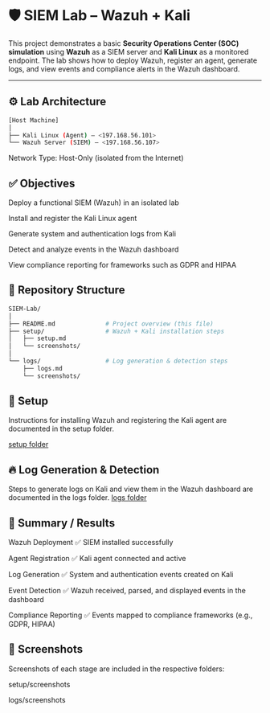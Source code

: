 # 🛡️ SIEM Lab – Wazuh + Kali  

This project demonstrates a basic **Security Operations Center (SOC) simulation** using **Wazuh** as a SIEM server and **Kali Linux** as a monitored endpoint. The lab shows how to deploy Wazuh, register an agent, generate logs, and view events and compliance alerts in the Wazuh dashboard.  

---

## ⚙️ Lab Architecture  

```bash
[Host Machine]
│
├── Kali Linux (Agent) – <197.168.56.101>
└── Wazuh Server (SIEM) – <197.168.56.107>
```

Network Type: Host-Only (isolated from the Internet)

## ✅ Objectives

Deploy a functional SIEM (Wazuh) in an isolated lab

Install and register the Kali Linux agent

Generate system and authentication logs from Kali

Detect and analyze events in the Wazuh dashboard

View compliance reporting for frameworks such as GDPR and HIPAA

## 📂 Repository Structure
```bash
SIEM-Lab/
│
├── README.md              # Project overview (this file)
├── setup/                 # Wazuh + Kali installation steps
│   ├── setup.md
│   └── screenshots/
│
└── logs/                  # Log generation & detection steps
    ├── logs.md
    └── screenshots/
```

## 🚀 Setup

Instructions for installing Wazuh and registering the Kali agent are documented in the setup folder.

[setup folder](./setup/)

## 🔥 Log Generation & Detection

Steps to generate logs on Kali and view them in the Wazuh dashboard are documented in the logs folder.
[logs folder](./logs/)


## 📝 Summary / Results

Wazuh Deployment	✅ SIEM installed successfully

Agent Registration	✅ Kali agent connected and active

Log Generation	✅ System and authentication events created on Kali

Event Detection	✅ Wazuh received, parsed, and displayed events in the dashboard

Compliance Reporting ✅ Events mapped to compliance frameworks (e.g., GDPR, HIPAA)

## 📸 Screenshots

Screenshots of each stage are included in the respective folders:

setup/screenshots

logs/screenshots
